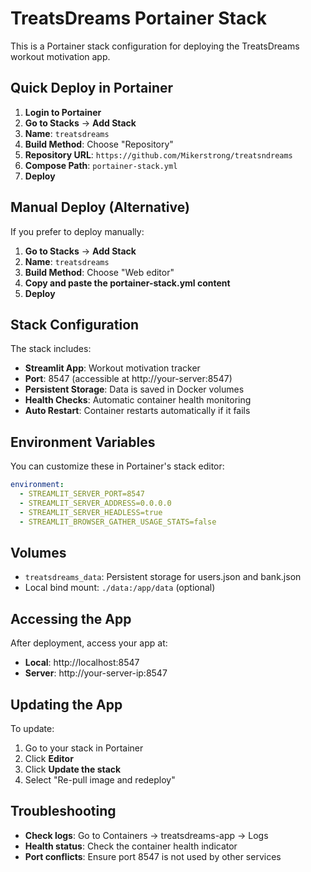 # TreatsDreams Portainer Stack

This is a Portainer stack configuration for deploying the TreatsDreams workout motivation app.

## Quick Deploy in Portainer

1. **Login to Portainer**
2. **Go to Stacks** → **Add Stack**
3. **Name**: `treatsdreams`
4. **Build Method**: Choose "Repository" 
5. **Repository URL**: `https://github.com/Mikerstrong/treatsndreams`
6. **Compose Path**: `portainer-stack.yml`
7. **Deploy**

## Manual Deploy (Alternative)

If you prefer to deploy manually:

1. **Go to Stacks** → **Add Stack**
2. **Name**: `treatsdreams`
3. **Build Method**: Choose "Web editor"
4. **Copy and paste the portainer-stack.yml content**
5. **Deploy**

## Stack Configuration

The stack includes:
- **Streamlit App**: Workout motivation tracker
- **Port**: 8547 (accessible at http://your-server:8547)
- **Persistent Storage**: Data is saved in Docker volumes
- **Health Checks**: Automatic container health monitoring
- **Auto Restart**: Container restarts automatically if it fails

## Environment Variables

You can customize these in Portainer's stack editor:

```yaml
environment:
  - STREAMLIT_SERVER_PORT=8547
  - STREAMLIT_SERVER_ADDRESS=0.0.0.0
  - STREAMLIT_SERVER_HEADLESS=true
  - STREAMLIT_BROWSER_GATHER_USAGE_STATS=false
```

## Volumes

- `treatsdreams_data`: Persistent storage for users.json and bank.json
- Local bind mount: `./data:/app/data` (optional)

## Accessing the App

After deployment, access your app at:
- **Local**: http://localhost:8547
- **Server**: http://your-server-ip:8547

## Updating the App

To update:
1. Go to your stack in Portainer
2. Click **Editor**
3. Click **Update the stack**
4. Select "Re-pull image and redeploy"

## Troubleshooting

- **Check logs**: Go to Containers → treatsdreams-app → Logs
- **Health status**: Check the container health indicator
- **Port conflicts**: Ensure port 8547 is not used by other services
